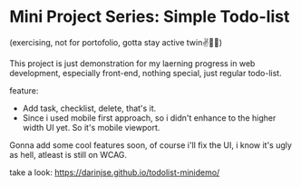 
# Mini Project Series: Simple Todo-list 
(exercising, not for portofolio, gotta stay active twin✌🥀💔)

This project is just demonstration for my laerning progress in web development, especially front-end, nothing special, just regular todo-list.

feature:
- Add task, checklist, delete, that's it.
- Since i used mobile first approach, so i didn't enhance to the higher width UI yet. So it's mobile viewport.

Gonna add some cool features soon, of course i'll fix the UI, i know it's ugly as hell, atleast is still on WCAG.

take a look: https://darinjse.github.io/todolist-minidemo/
